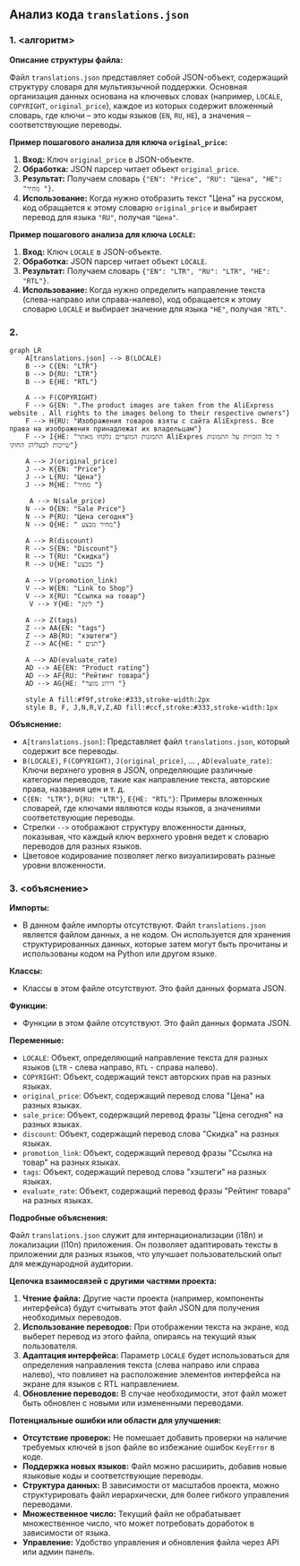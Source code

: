 ## Анализ кода `translations.json`

### 1. <алгоритм>

**Описание структуры файла:**

Файл `translations.json` представляет собой JSON-объект, содержащий структуру словаря для мультиязычной поддержки. Основная организация данных основана на ключевых словах (например, `LOCALE`, `COPYRIGHT`, `original_price`), каждое из которых содержит вложенный словарь, где ключи – это коды языков (`EN`, `RU`, `HE`), а значения – соответствующие переводы.

**Пример пошагового анализа для ключа `original_price`:**

1.  **Вход:**  Ключ `original_price` в JSON-объекте.
2.  **Обработка:** JSON парсер читает объект `original_price`.
3.  **Результат:**  Получаем словарь `{"EN": "Price", "RU": "Цена", "HE": "מחיר "}`.
4.  **Использование:** Когда нужно отобразить текст "Цена" на русском, код обращается к этому словарю `original_price` и выбирает перевод для языка `"RU"`, получая `"Цена"`.

**Пример пошагового анализа для ключа `LOCALE`:**

1. **Вход:** Ключ `LOCALE` в JSON-объекте.
2. **Обработка:** JSON парсер читает объект `LOCALE`.
3. **Результат:** Получаем словарь `{"EN": "LTR", "RU": "LTR", "HE": "RTL"}`.
4. **Использование:** Когда нужно определить направление текста (слева-направо или справа-налево), код обращается к этому словарю `LOCALE` и выбирает значение для языка `"HE"`, получая `"RTL"`.

### 2. <mermaid>

```mermaid
graph LR
    A[translations.json] --> B(LOCALE)
    B --> C{EN: "LTR"}
    B --> D{RU: "LTR"}
    B --> E{HE: "RTL"}

    A --> F(COPYRIGHT)
    F --> G{EN: ".The product images are taken from the AliExpress website . All rights to the images belong to their respective owners"}
    F --> H{RU: "Изображения товаров взяты с сайта AliExpress. Все права на изображения принадлежат их владельцам"}
    F --> I{HE: "התמונות המוצרים נלקחו מאתר AliExpres ר כל הזכויות על התמונות שייכות לבעליהן החוקי"}

    A --> J(original_price)
    J --> K{EN: "Price"}
    J --> L{RU: "Цена"}
    J --> M{HE: "מחיר "}

     A --> N(sale_price)
    N --> O{EN: "Sale Price"}
    N --> P{RU: "Цена сегодня"}
    N --> Q{HE: " מחיר מבצע"}

    A --> R(discount)
    R --> S{EN: "Discount"}
    R --> T{RU: "Скидка"}
    R --> U{HE: "מבצע "}

    A --> V(promotion_link)
    V --> W{EN: "Link to Shop"}
    V --> X{RU: "Ссылка на товар"}
     V --> Y{HE: "לינק "}

    A --> Z(tags)
    Z --> AA{EN: "tags"}
    Z --> AB{RU: "хэштеги"}
    Z --> AC{HE: " תגים"}
    
    A --> AD(evaluate_rate)
    AD --> AE{EN: "Product rating"}
    AD --> AF{RU: "Рейтинг товара"}
    AD --> AG{HE: "דירוג מוצר "}
    
    style A fill:#f9f,stroke:#333,stroke-width:2px
    style B, F, J,N,R,V,Z,AD fill:#ccf,stroke:#333,stroke-width:1px

```

**Объяснение:**

*   `A[translations.json]`: Представляет файл `translations.json`, который содержит все переводы.
*   `B(LOCALE)`, `F(COPYRIGHT)`, `J(original_price)`, ... , `AD(evaluate_rate)`:  Ключи верхнего уровня в JSON, определяющие различные категории переводов, такие как направление текста, авторские права, названия цен и т. д.
*   `C{EN: "LTR"}`, `D{RU: "LTR"}`, `E{HE: "RTL"}`: Примеры вложенных словарей, где ключами являются коды языков, а значениями соответствующие переводы.
*  Стрелки `-->` отображают структуру вложенности данных, показывая, что каждый ключ верхнего уровня ведет к словарю переводов для разных языков.
*  Цветовое кодирование позволяет легко визуализировать разные уровни вложенности.

### 3. <объяснение>

**Импорты:**

*   В данном файле импорты отсутствуют. Файл `translations.json` является файлом данных, а не кодом. Он используется для хранения структурированных данных, которые затем могут быть прочитаны и использованы кодом на Python или другом языке.

**Классы:**

*   Классы в этом файле отсутствуют. Это файл данных формата JSON.

**Функции:**

*   Функции в этом файле отсутствуют. Это файл данных формата JSON.

**Переменные:**

*   `LOCALE`: Объект, определяющий направление текста для разных языков (`LTR` - слева направо, `RTL` - справа налево).
*   `COPYRIGHT`: Объект, содержащий текст авторских прав на разных языках.
*   `original_price`: Объект, содержащий перевод слова "Цена" на разных языках.
*   `sale_price`: Объект, содержащий перевод фразы "Цена сегодня" на разных языках.
*  `discount`: Объект, содержащий перевод слова "Скидка" на разных языках.
* `promotion_link`: Объект, содержащий перевод фразы "Ссылка на товар" на разных языках.
*  `tags`: Объект, содержащий перевод слова "хэштеги" на разных языках.
* `evaluate_rate`: Объект, содержащий перевод фразы "Рейтинг товара" на разных языках.

**Подробные объяснения:**

Файл `translations.json` служит для интернационализации (i18n) и локализации (l10n) приложения. Он позволяет адаптировать тексты в приложении для разных языков, что улучшает пользовательский опыт для международной аудитории.

**Цепочка взаимосвязей с другими частями проекта:**

1.  **Чтение файла:** Другие части проекта (например, компоненты интерфейса) будут считывать этот файл JSON для получения необходимых переводов.
2.  **Использование переводов:** При отображении текста на экране, код выберет перевод из этого файла, опираясь на текущий язык пользователя.
3.  **Адаптация интерфейса:** Параметр `LOCALE` будет использоваться для определения направления текста (слева направо или справа налево), что повлияет на расположение элементов интерфейса на экране для языков с RTL направлением.
4.  **Обновление переводов:** В случае необходимости, этот файл может быть обновлен с новыми или измененными переводами.

**Потенциальные ошибки или области для улучшения:**

*   **Отсутствие проверок:** Не помешает добавить проверки на наличие требуемых ключей в json файле во избежание ошибок `KeyError` в коде.
*  **Поддержка новых языков:** Файл можно расширить, добавив новые языковые коды и соответствующие переводы.
*  **Структура данных:** В зависимости от масштабов проекта, можно структурировать файл иерархически, для более гибкого управления переводами.
*  **Множественное число:** Текущий файл не обрабатывает множественное число, что может потребовать доработок в зависимости от языка.
*  **Управление:** Удобство управления и обновления файла через API или админ панель.